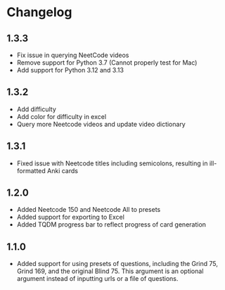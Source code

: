 # Changelog 

## 1.3.3
- Fix  issue in querying NeetCode videos 
- Remove support for Python 3.7 (Cannot properly test for Mac)
- Add support for Python 3.12 and 3.13

## 1.3.2
- Add difficulty
- Add color for difficulty in excel 
- Query more Neetcode videos and update video dictionary

## 1.3.1
- Fixed issue with Neetcode titles including semicolons, resulting in ill-formatted Anki cards 

## 1.2.0
- Added Neetcode 150 and Neetcode All to presets 
- Added support for exporting to Excel
- Added TQDM progress bar to reflect progress of card generation 

## 1.1.0
- Added support for using presets of questions, including the Grind 75, Grind 169, and the original Blind 75. This argument is an optional argument instead of inputting urls or a file of questions. 
